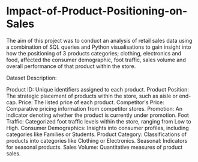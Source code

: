 # Impact-of-Product-Positioning-on-Sales 

The aim of this project was to conduct an analysis of retail sales data using a combination of SQL queries and Python visualisations to gain insight into how the positioning of 3 products categories; clothing, electronics and food, affected the consumer demographic, foot traffic, sales volume and overall performance of that product within the store.

Dataset Description:

Product ID: Unique identifiers assigned to each product.
Product Position: The strategic placement of products within the store, such as aisle or end-cap.
Price: The listed price of each product.
Competitor's Price: Comparative pricing information from competitor stores.
Promotion: An indicator denoting whether the product is currently under promotion.
Foot Traffic: Categorized foot traffic levels within the store, ranging from Low to High.
Consumer Demographics: Insights into consumer profiles, including categories like Families or Students.
Product Category: Classifications of products into categories like Clothing or Electronics.
Seasonal: Indicators for seasonal products.
Sales Volume: Quantitative measures of product sales.
